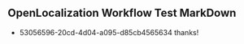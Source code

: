 ## OpenLocalization Workflow Test MarkDown
* 53056596-20cd-4d04-a095-d85cb4565634 thanks!

<!--HONumber=Sep16_HO1-->


